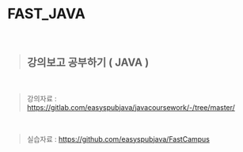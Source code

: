 # FAST_JAVA

<br/>

> ## **강의보고 공부하기 ( JAVA )**

<br/>

> 강의자료 : https://gitlab.com/easyspubjava/javacoursework/-/tree/master/

<br/>

> 실습자료 : https://github.com/easyspubjava/FastCampus